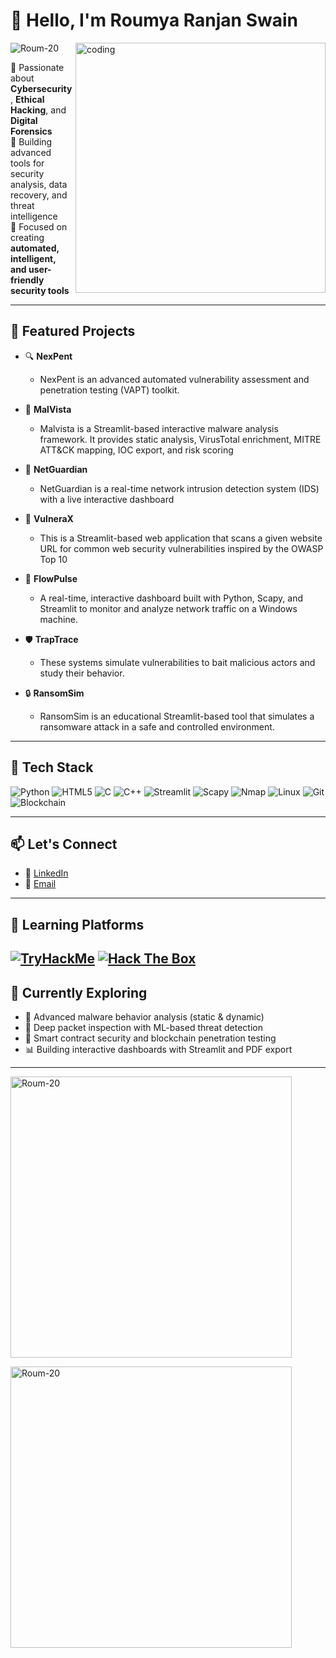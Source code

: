 # 👋 Hello, I'm Roumya Ranjan Swain
<img align="right" alt = "coding" width ="400" src="https://images.squarespace-cdn.com/content/v1/5769fc401b631bab1addb2ab/1541580611624-TE64QGKRJG8SWAIUS7NS/ke17ZwdGBToddI8pDm48kPoswlzjSVMM-SxOp7CV59BZw-zPPgdn4jUwVcJE1ZvWQUxwkmyExglNqGp0IvTJZamWLI2zvYWH8K3-s_4yszcp2ryTI0HqTOaaUohrI8PI6FXy8c9PWtBlqAVlUS5izpdcIXDZqDYvprRqZ29Pw0o/coding-freak.gif">
<p align="left"> <img src="https://komarev.com/ghpvc/?username=Roum-20&label=Profile%20views&color=0e75b6&style=flat" alt="Roum-20" /> </p>



🔐 Passionate about **Cybersecurity**, **Ethical Hacking**, and **Digital Forensics**  
🧠 Building advanced tools for security analysis, data recovery, and threat intelligence  
🚀 Focused on creating **automated, intelligent, and user-friendly security tools**

---

## 💼 Featured Projects

- 🔍 **NexPent**
  
   - NexPent is an advanced automated vulnerability assessment and penetration testing (VAPT) toolkit.
  
- 🧪 **MalVista**
  
  - Malvista is a Streamlit-based interactive malware analysis framework. It provides static analysis, VirusTotal enrichment, MITRE ATT&CK mapping, IOC export, and risk scoring

- 📡 **NetGuardian**
  
   - NetGuardian is a real-time network intrusion detection system (IDS) with a live interactive dashboard

- 🎯 **VulneraX**
   
     - This is a Streamlit-based web application that scans a given website URL for common web security vulnerabilities inspired by the OWASP Top 10

- 🧰 **FlowPulse**

     - A real-time, interactive dashboard built with Python, Scapy, and Streamlit to monitor and analyze network traffic on a Windows machine.
       
- 🛡️ **TrapTrace**
     - These systems simulate vulnerabilities to bait malicious actors and study their behavior.

- 🔒 **RansomSim**
     - RansomSim is an educational Streamlit-based tool that simulates a ransomware attack in a safe and controlled environment.
   
---

## 🧰 Tech Stack

![Python](https://img.shields.io/badge/Python-3670A0?style=for-the-badge&logo=python&logoColor=ffdd54)
![HTML5](https://img.shields.io/badge/HTML5-E34F26?style=for-the-badge&logo=html5&logoColor=white)
![C](https://img.shields.io/badge/C-00599C?style=for-the-badge&logo=c&logoColor=white)
![C++](https://img.shields.io/badge/C++-00599C?style=for-the-badge&logo=cplusplus&logoColor=white)
![Streamlit](https://img.shields.io/badge/Streamlit-FF4B4B?style=for-the-badge&logo=streamlit&logoColor=white)
![Scapy](https://img.shields.io/badge/Scapy-222222?style=for-the-badge&logo=python&logoColor=yellow)
![Nmap](https://img.shields.io/badge/Nmap-4F4F4F?style=for-the-badge&logo=linux&logoColor=white)
![Linux](https://img.shields.io/badge/Linux-FCC624?style=for-the-badge&logo=linux&logoColor=black)
![Git](https://img.shields.io/badge/Git-F05032?style=for-the-badge&logo=git&logoColor=white)
![Blockchain](https://img.shields.io/badge/Blockchain-121D33?style=for-the-badge&logo=blockchain.com&logoColor=white)

---

## 📫 Let's Connect

- 💼 [LinkedIn](https://www.linkedin.com/in/roumyaranjanswain)
- 📧 [Email](roumyaranjanswain8@gmail.com)

---
## 🧪 Learning Platforms

[![TryHackMe](https://img.shields.io/badge/TryHackMe-212C42?style=for-the-badge&logo=tryhackme&logoColor=white)](https://tryhackme.com/)
[![Hack The Box](https://img.shields.io/badge/Hack%20The%20Box-111923?style=for-the-badge&logo=hackthebox&logoColor=9FEF00)](https://www.hackthebox.com/)
---

## 🧠 Currently Exploring

- 🧬 Advanced malware behavior analysis (static & dynamic)
- 📡 Deep packet inspection with ML-based threat detection
- 🔐 Smart contract security and blockchain penetration testing
- 📊 Building interactive dashboards with Streamlit and PDF export
---
<p><img align="center" width = "450" src="https://github-readme-stats.vercel.app/api/top-langs?username=Roum-20&show_icons=true&locale=en&layout=compact" alt="Roum-20" /></p>

<p><img align="center" width = "450" src="https://github-readme-stats.vercel.app/api?username=Roum-20&show_icons=true&locale=en" alt="Roum-20" /></p>




